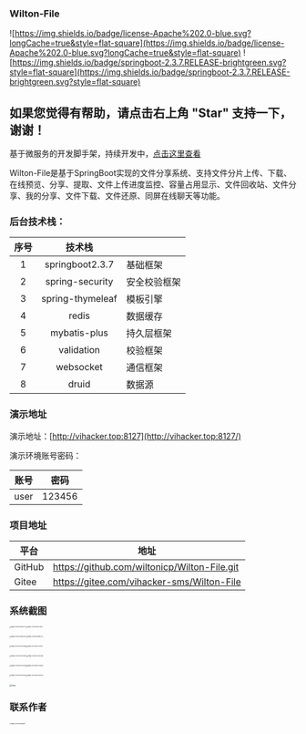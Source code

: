 ### Wilton-File

![https://img.shields.io/badge/license-Apache%202.0-blue.svg?longCache=true&style=flat-square](https://img.shields.io/badge/license-Apache%202.0-blue.svg?longCache=true&style=flat-square)
![https://img.shields.io/badge/springboot-2.3.7.RELEASE-brightgreen.svg?style=flat-square](https://img.shields.io/badge/springboot-2.3.7.RELEASE-brightgreen.svg?style=flat-square)

## 如果您觉得有帮助，请点击右上角 "Star" 支持一下，谢谢！
基于微服务的开发脚手架，持续开发中，[点击这里查看](https://gitee.com/wiltonicp/vihacker-cloud)

Wilton-File是基于SpringBoot实现的文件分享系统、支持文件分片上传、下载、在线预览、分享、提取、文件上传进度监控、容量占用显示、文件回收站、文件分享、我的分享、文件下载、文件还原、同屏在线聊天等功能。

### 后台技术栈：

| 序号 |      技术栈      |              |
| :--: | :--------------: | ------------ |
|  1   | springboot2.3.7  | 基础框架     |
|  2   |  spring-security  | 安全校验框架 |
|  3   | spring-thymeleaf | 模板引擎     |
|  4   |      redis       | 数据缓存     |
|  5   |   mybatis-plus   | 持久层框架   |
|  6   |    validation    | 校验框架     |
|  7   |    websocket     | 通信框架     |
|  8   |      druid       | 数据源       |

###  演示地址

演示地址：[http://vihacker.top:8127](http://vihacker.top:8127/)

演示环境账号密码：

| 账号 |  密码  |
| :--: | :----: |
| user | 123456 |

###  项目地址

| 平台   | 地址                                       |
| ------ | ------------------------------------------ |
| GitHub | https://github.com/wiltonicp/Wilton-File.git |
| Gitee  | https://gitee.com/vihacker-sms/Wilton-File |

###  系统截图

<img src="https://oss.wiltonic.cn/image-20210601165617771.png" alt="image-20210601165617771" style="zoom: 15%;" /><img src="https://oss.wiltonic.cn/image-20210601165738810.png" alt="image-20210601165738810" style="zoom:15%;" />

<img src="https://oss.wiltonic.cn/image-20210601165830120.png" alt="image-20210601165830120" style="zoom:15%;" /><img src="https://oss.wiltonic.cn/image-20210601165923115.png" alt="image-20210601165923115" style="zoom:15%;" />

<img src="https://oss.wiltonic.cn/image-20210601170058168.png" alt="image-20210601170058168" style="zoom:15%;" /><img src="https://oss.wiltonic.cn/image-20210601170130132.png" alt="image-20210601170130132" style="zoom:15%;" />

<img src="https://oss.wiltonic.cn/image-20210601170239239.png" alt="image-20210601170239239" style="zoom:15%;" /><img src="https://oss.wiltonic.cn/image-20210601170318809.png" alt="image-20210601170318809" style="zoom:15%;" />

<img src="https://oss.wiltonic.cn/image-20210601170415782.png" alt="image-20210601170415782" style="zoom:15%;" /><img src="https://oss.wiltonic.cn/image-20210601170520655.png" alt="image-20210601170520655" style="zoom:15%;" />

<img src="https://oss.wiltonic.cn/image-20210601170901827.png" alt="image-20210601170901827" style="zoom:15%;" /><img src="https://oss.wiltonic.cn/image-20210601170952585.png" alt="image-20210601170952585" style="zoom:15%;" />

<img src="https://oss.wiltonic.cn/watermark,type_ZmFuZ3poZW5naGVpdGk,shadow_10,text_aHR0cHM6Ly9ibG9nLmNzZG4ubmV0L2hfal9jXzEyMw==,size_16,color_FFFFFF,t_70-20210601171025804.png" alt="img" style="zoom:25%;" />

### 联系作者
<img src="https://oss.wiltonic.cn/%E6%89%AB%E7%A0%81_%E6%90%9C%E7%B4%A2%E8%81%94%E5%90%88%E4%BC%A0%E6%92%AD%E6%A0%B7%E5%BC%8F-%E6%A0%87%E5%87%86%E8%89%B2%E7%89%88.png" alt="image-202106011656999" style="zoom: 15%;" />















